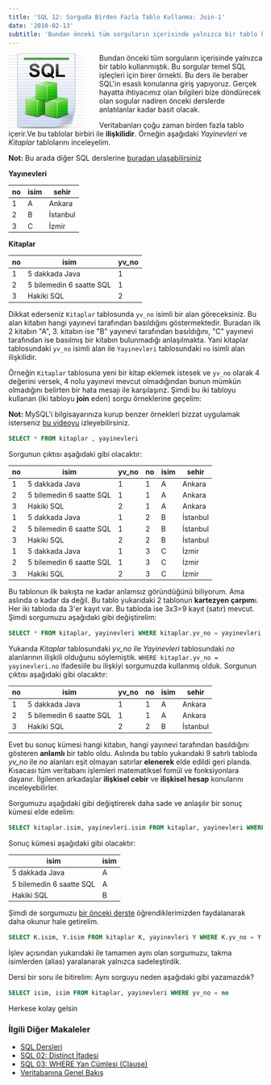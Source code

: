 ```yaml
---
title: 'SQL 12: Sorguda Birden Fazla Tablo Kullanma: Join-1'
date: '2010-02-13'
subtitle: 'Bundan önceki tüm sorguların içerisinde yalnızca bir tablo kullanmıştık. Bu sorgular temel SQL işleçleri için birer örnekti. Bu ders ile beraber SQL''in esaslı konularına giriş yapıyoruz.'
---
```



<img align="left" style="margin-right: 30px;margin-bottom: 0px;"  src="img/blog/Schema-SQL1.jpg">

Bundan önceki tüm sorguların içerisinde yalnızca bir tablo kullanmıştık. Bu sorgular temel SQL işleçleri için birer örnekti. Bu ders ile beraber SQL'in esaslı konularına giriş yapıyoruz. Gerçek hayatta ihtiyacımız olan bilgileri bize döndürecek olan sogular nadiren önceki derslerde anlatılanlar kadar basit olacak. 

Veritabanları çoğu zaman birden fazla tablo içerir.Ve bu tablolar birbiri ile **ilişkilidir**. Örneğin aşağıdaki _Yayinevleri_ ve _Kitaplar_ tablolarını inceleyelim. 

**Not:** Bu arada diğer SQL derslerine [buradan ulaşabilirsiniz](http://www.hrzafer.com/sql-dersleri) 

**Yayınevleri**

| **no** | **isim** | **sehir** |
| --- | --- | --- |
| 1   | A   | Ankara |
| 2   | B   | İstanbul |
| 3   | C   | İzmir |

**Kitaplar**

| **no** | **isim** | **yv_no** |
| --- | --- | --- |
| 1   | 5 dakkada Java | 1   |
| 2   | 5 bilemedin 6 saatte SQL | 1   |
| 3   | Hakiki SQL | 2   |

Dikkat ederseniz `Kitaplar` tablosunda `yv_no` isimli bir alan göreceksiniz. Bu alan kitabın hangi yayınevi tarafından basıldığını göstermektedir. Buradan ilk 2 kitabın "A", 3. kitabın ise "B" yayınevi tarafından basıldığını, "C" yayınevi tarafından ise basılmış bir kitabın bulunmadığı anlaşılmakta. Yani kitaplar tablosundaki `yv_no` isimli alan ile `Yayınevleri` tablosundaki `no` isimli alan ilişkilidir. 

Örneğin `Kitaplar` tablosuna yeni bir kitap eklemek istesek ve `yv_no` olarak 4 değerini versek, 4 nolu yayınevi mevcut olmadığından bunun mümkün olmadığını belirten bir hata mesajı ile karşılaşırız. Şimdi bu iki tabloyu kullanan (iki tabloyu **join** eden) sorgu örneklerine geçelim: 

**Not:** MySQL'i bilgisayarınıza kurup benzer örnekleri bizzat uygulamak isterseniz [bu videoyu](http://www.hrzafer.com/mysql-kurulumu-ve-kullanimi-goruntulu-anlatim) izleyebilirsiniz.

```sql
SELECT * FROM kitaplar , yayinevleri
```

Sorgunun çıktısı aşağıdaki gibi olacaktır:

| no  | isim | yv_no | no  | isim | sehir |
| --- | --- | --- | --- | --- | --- |
| 1   | 5 dakkada Java | 1   | 1   | A   | Ankara |
| 2   | 5 bilemedin 6 saatte SQL | 1   | 1   | A   | Ankara |
| 3   | Hakiki SQL | 2   | 1   | A   | Ankara |
| 1   | 5 dakkada Java | 1   | 2   | B   | İstanbul |
| 2   | 5 bilemedin 6 saatte SQL | 1   | 2   | B   | İstanbul |
| 3   | Hakiki SQL | 2   | 2   | B   | İstanbul |
| 1   | 5 dakkada Java | 1   | 3   | C   | İzmir |
| 2   | 5 bilemedin 6 saatte SQL | 1   | 3   | C   | İzmir |
| 3   | Hakiki SQL | 2   | 3   | C   | İzmir |

Bu tablonun ilk bakışta ne kadar anlamsız göründüğünü biliyorum. Ama aslında o kadar da değil. Bu tablo yukarıdaki 2 tablonun **kartezyen çarpım**ı. Her iki tabloda da 3'er kayıt var. Bu tabloda ise 3x3=9 kayıt (satır) mevcut. Şimdi sorgumuzu aşağıdaki gibi değiştirelim:

```sql
SELECT * FROM kitaplar, yayinevleri WHERE kitaplar.yv_no = yayinevleri.no
```

Yukarıda _Kitaplar_ tablosundaki _yv_no_ ile _Yayinevleri_ tablosundaki _no_ alanlarının ilişkili olduğunu söylemiştik. `WHERE kitaplar.yv_no = yayinevleri.no` ifadesiile bu ilişkiyi sorgumuzda kullanmış olduk. Sorgunun çıktısı aşağıdaki gibi olacaktır:

| no  | isim | yv_no | no  | isim | sehir |
| --- | --- | --- | --- | --- | --- |
| 1   | 5 dakkada Java | 1   | 1   | A   | Ankara |
| 2   | 5 bilemedin 6 saatte SQL | 1   | 1   | A   | Ankara |
| 3   | Hakiki SQL | 2   | 2   | B   | İstanbul |

Evet bu sonuç kümesi hangi kitabın, hangi yayınevi tarafından basıldığını gösteren **anlamlı** bir tablo oldu. Aslında bu tablo yukarıdaki 9 satırlı tabloda _yv_no_ ile _no_ alanları eşit olmayan satırlar **elenerek** elde edildi geri planda. Kısacası tüm veritabanı işlemleri matematiksel fomül ve fonksiyonlara dayanır. İlgilenen arkadaşlar **ilişkisel cebir** ve **ilişkisel hesap** konularını inceleyebilirler. 

Sorgumuzu aşağıdaki gibi değiştirerek daha sade ve anlaşılır bir sonuç kümesi elde edelim:

```sql
SELECT kitaplar.isim, yayinevleri.isim FROM kitaplar, yayinevleri WHERE kitaplar.yv_no = yayinevleri.no
```

Sonuç kümesi aşağıdaki gibi olacaktır:

| isim | isim |
| --- | --- |
| 5 dakkada Java | A   |
| 5 bilemedin 6 saatte SQL | A   |
| Hakiki SQL | B   |

Şimdi de sorgumuzu [bir önceki derste](http://www.hrzafer.com/sql-11-as-sozcugu-ve-takma-isimler-alias) öğrendiklerimizden faydalanarak daha okunur hale getirelim.

```sql
SELECT K.isim, Y.isim FROM kitaplar K, yayinevleri Y WHERE K.yv_no = Y.no
```

İşlev açısından yukarıdaki ile tamamen aynı olan sorgumuzu, takma isimlerden (alias) yaralanarak yalnızca sadeleştirdik.

Dersi bir soru ile bitirelim: Aynı sorguyu neden aşağıdaki gibi yazamazdık?

```sql
SELECT isim, isim FROM kitaplar, yayinevleri WHERE yv_no = no
```

Herkese kolay gelsin

### İlgili Diğer Makaleler

- [SQL Dersleri](/sql-dersleri)
- [SQL 02: Distinct İfadesi](/sql-distinct-ifadesi)
- [SQL 03: WHERE Yan Cümlesi (Clause)](/sql-where-clause)
- [Veritabanına Genel Bakış](/veritabanina-genel-bakis)

